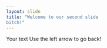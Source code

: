 ```yaml
---
layout: slide
title: "Welcome to our second slide
bitch!"
---
```

Your text
Use the left arrow to go back!
